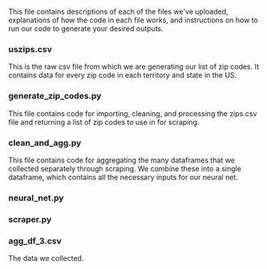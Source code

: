 This file contains descriptions of each of the files we've uploaded, 
explanations of how the code in each file works, and instructions on how to run our code to
generate your desired outputs.

### uszips.csv 
This is the raw csv file from which we are generating our list of zip codes. It contains
data for every zip code in each territory and state in the US.

### generate_zip_codes.py
This file contains code for importing, cleaning, and processing the zips.csv file 
and returning a list of zip codes to use in for scraping.


### clean_and_agg.py
This file contains code for aggregating the many dataframes that we collected separately through scraping. 
We combine these into a single dataframe, which contains all the necessary inputs for our neural net.

### neural_net.py


### scraper.py


### agg_df_3.csv
The data we collected.







